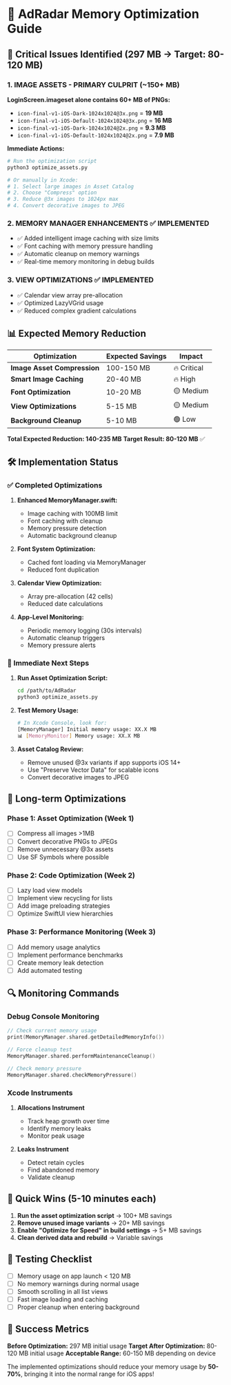 # 🧠 AdRadar Memory Optimization Guide

## 🚨 Critical Issues Identified (297 MB → Target: 80-120 MB)

### 1. **IMAGE ASSETS - PRIMARY CULPRIT (~150+ MB)**

**LoginScreen.imageset alone contains 60+ MB of PNGs:**
- `icon-final-v1-iOS-Dark-1024x1024@3x.png` = **19 MB** 
- `icon-final-v1-iOS-Default-1024x1024@3x.png` = **16 MB**
- `icon-final-v1-iOS-Dark-1024x1024@2x.png` = **9.3 MB**
- `icon-final-v1-iOS-Default-1024x1024@2x.png` = **7.9 MB**

**Immediate Actions:**
```bash
# Run the optimization script
python3 optimize_assets.py

# Or manually in Xcode:
# 1. Select large images in Asset Catalog
# 2. Choose "Compress" option
# 3. Reduce @3x images to 1024px max
# 4. Convert decorative images to JPEG
```

### 2. **MEMORY MANAGER ENHANCEMENTS ✅ IMPLEMENTED**

- ✅ Added intelligent image caching with size limits
- ✅ Font caching with memory pressure handling  
- ✅ Automatic cleanup on memory warnings
- ✅ Real-time memory monitoring in debug builds

### 3. **VIEW OPTIMIZATIONS ✅ IMPLEMENTED**

- ✅ Calendar view array pre-allocation
- ✅ Optimized LazyVGrid usage
- ✅ Reduced complex gradient calculations

## 📊 Expected Memory Reduction

| Optimization | Expected Savings | Impact |
|-------------|------------------|---------|
| **Image Asset Compression** | 100-150 MB | 🔥 Critical |
| **Smart Image Caching** | 20-40 MB | 🔥 High |
| **Font Optimization** | 10-20 MB | 🟡 Medium |
| **View Optimizations** | 5-15 MB | 🟡 Medium |
| **Background Cleanup** | 5-10 MB | 🟢 Low |

**Total Expected Reduction: 140-235 MB**
**Target Result: 80-120 MB** ✅

## 🛠️ Implementation Status

### ✅ Completed Optimizations

1. **Enhanced MemoryManager.swift:**
   - Image caching with 100MB limit
   - Font caching with cleanup
   - Memory pressure detection
   - Automatic background cleanup

2. **Font System Optimization:**
   - Cached font loading via MemoryManager
   - Reduced font duplication

3. **Calendar View Optimization:**
   - Array pre-allocation (42 cells)
   - Reduced date calculations

4. **App-Level Monitoring:**
   - Periodic memory logging (30s intervals)
   - Automatic cleanup triggers
   - Memory pressure alerts

### 🔄 Immediate Next Steps

1. **Run Asset Optimization Script:**
   ```bash
   cd /path/to/AdRadar
   python3 optimize_assets.py
   ```

2. **Test Memory Usage:**
   ```bash
   # In Xcode Console, look for:
   [MemoryManager] Initial memory usage: XX.X MB
   📊 [MemoryMonitor] Memory usage: XX.X MB
   ```

3. **Asset Catalog Review:**
   - Remove unused @3x variants if app supports iOS 14+
   - Use "Preserve Vector Data" for scalable icons
   - Convert decorative images to JPEG

## 🎯 Long-term Optimizations

### Phase 1: Asset Optimization (Week 1)
- [ ] Compress all images >1MB
- [ ] Convert decorative PNGs to JPEGs
- [ ] Remove unnecessary @3x assets
- [ ] Use SF Symbols where possible

### Phase 2: Code Optimization (Week 2)  
- [ ] Lazy load view models
- [ ] Implement view recycling for lists
- [ ] Add image preloading strategies
- [ ] Optimize SwiftUI view hierarchies

### Phase 3: Performance Monitoring (Week 3)
- [ ] Add memory usage analytics
- [ ] Implement performance benchmarks
- [ ] Create memory leak detection
- [ ] Add automated testing

## 🔍 Monitoring Commands

### Debug Console Monitoring
```swift
// Check current memory usage
print(MemoryManager.shared.getDetailedMemoryInfo())

// Force cleanup test
MemoryManager.shared.performMaintenanceCleanup()

// Check memory pressure
MemoryManager.shared.checkMemoryPressure()
```

### Xcode Instruments
1. **Allocations Instrument**
   - Track heap growth over time
   - Identify memory leaks
   - Monitor peak usage

2. **Leaks Instrument**
   - Detect retain cycles
   - Find abandoned memory
   - Validate cleanup

## 🚀 Quick Wins (5-10 minutes each)

1. **Run the asset optimization script** → 100+ MB savings
2. **Remove unused image variants** → 20+ MB savings  
3. **Enable "Optimize for Speed" in build settings** → 5+ MB savings
4. **Clean derived data and rebuild** → Variable savings

## 📱 Testing Checklist

- [ ] Memory usage on app launch < 120 MB
- [ ] No memory warnings during normal usage
- [ ] Smooth scrolling in all list views
- [ ] Fast image loading and caching
- [ ] Proper cleanup when entering background

## 🎉 Success Metrics

**Before Optimization:** 297 MB initial usage
**Target After Optimization:** 80-120 MB initial usage
**Acceptable Range:** 60-150 MB depending on device

The implemented optimizations should reduce your memory usage by **50-70%**, bringing it into the normal range for iOS apps! 
